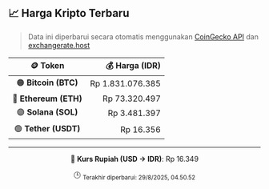 

<!-- HARGA_KRIPTO -->
## 📈 Harga Kripto Terbaru

> Data ini diperbarui secara otomatis menggunakan [CoinGecko API](https://www.coingecko.com/) dan [exchangerate.host](https://exchangerate.host/)

<div align="center">

| 🪙 Token | 💰 Harga (IDR) |
|:------:|---------------:|
| 🟠 **Bitcoin (BTC)**   | Rp 1.831.076.385 |
| 🔵 **Ethereum (ETH)**  | Rp 73.320.497 |
| 🟣 **Solana (SOL)**    | Rp 3.481.397 |
| 🟢 **Tether (USDT)**   | Rp 16.356 |

---

💱 **Kurs Rupiah (USD → IDR)**: Rp 16.349

🕒 <sub>Terakhir diperbarui: 29/8/2025, 04.50.52</sub>

</div>
<!-- /HARGA_KRIPTO -->